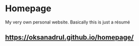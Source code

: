 # Homepage
My very own personal website. Basically this is just a résumé

## https://oksanadrul.github.io/homepage/
